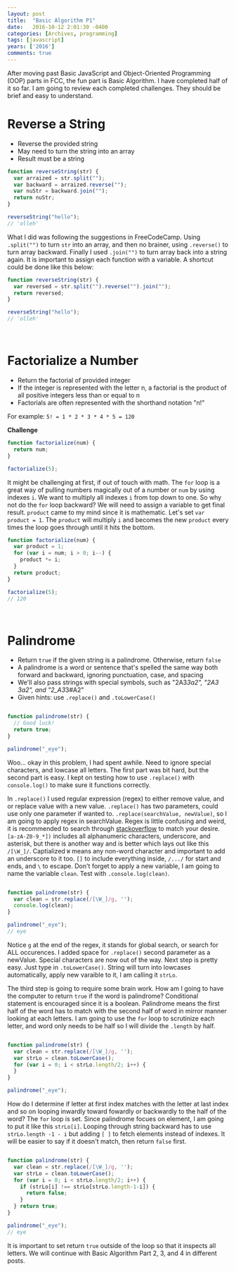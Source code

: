 ```yaml
---
layout: post
title:  "Basic Algorithm P1"
date:   2016-10-12 2:01:30 -0400
categories: [Archives, programming] 
tags: [javascript]
years: ['2016']
comments: true
---
```


After moving past Basic JavaScript and Object-Oriented Programming (OOP) parts in FCC, the fun part is Basic Algorithm. I have completed half of it so far. I am going to review each completed challenges. They should be brief and easy to understand.

# Reverse a String

- Reverse the provided string
- May need to turn the string into an array
- Result must be a string

```javascript
function reverseString(str) {
  var arraized = str.split("");
  var backward = arraized.reverse("");
  var nuStr = backward.join("");
  return nuStr;
}

reverseString("hello");
// 'olleh'
```

What I did was following the suggestions in FreeCodeCamp. Using `.split("")` to turn `str` into an array, and then no brainer, using `.reverse()` to turn array backward. Finally I used `.join("")` to turn array back into a string again. It is important to assign each function with a variable. A shortcut could be done like this below:

```javascript
function reverseString(str) {
  var reversed = str.split("").reverse("").join("");
  return reversed;
}

reverseString("hello");
// 'olleh'
```
<br>

# Factorialize a Number

- Return the factorial of provided integer
- If the integer is represented with the letter n, a factorial is the product of all positive integers less than or equal to n
- Factorials are often represented with the shorthand notation "n!"

For example: `5! = 1 * 2 * 3 * 4 * 5 = 120`

<strong>Challenge</strong>

```javascript
function factorialize(num) {
  return num;
}

factorialize(5);
```
It might be challenging at first, if out of touch with math. The `for` loop is a great way of pulling numbers magically out of a number or `num` by using indexes `i`. We want to multiply all indexes `i` from top down to one. So why not do the `for` loop backward? We will need to assign a variable to get final result. `product` came to my mind since it is mathematic. Let's set `var product = 1`. The `product` will multiply `i` and becomes the new `product` every times the loop goes through until it hits the bottom.

```javascript
function factorialize(num) {
  var product = 1;
  for (var i = num; i > 0; i--) {
    product *= i;
  }
  return product;
}

factorialize(5);
// 120
```
<br>

# Palindrome

- Return `true` if the given string is a palindrome. Otherwise, return `false`
- A palindrome is a word or sentence that's spelled the same way both forward and backward, ignoring punctuation, case, and spacing
- We'll also pass strings with special symbols, such as "2A3*3a2", "2A3 3a2", and "2_A3*3#A2"
- Given hints: use `.replace()` and `.toLowerCase()`

```javascript

function palindrome(str) {
  // Good luck!
  return true;
}

palindrome("_eye");
```
Woo... okay in this problem, I had spent awhile. Need to ignore special characters, and lowcase all letters. The first part was bit hard, but the second part is easy. I kept on testing how to use `.replace()` with `console.log()` to make sure it functions correctly.

In `.replace()` I used regular expression (regex) to either remove value, and or replace value with a new value. `.replace()` has two parameters, could use only one parameter if wanted to. `.replace(searchValue, newValue)`, so I am going to apply regex in searchValue. Regex is little confusing and weird, it is recommended to search through [stackoverflow][stackoverflow] to match your desire. `[a-zA-Z0-9_*])` includes all alphanumeric characters, underscore, and asterisk, but there is another way and is better which lays out like this `/[\W_]/`. Captialized `W` means any non-word character and important to add an underscore to it too. `[]` to include everything inside, `/.../` for start and ends, and `\` to escape. Don't forget to apply a new variable, I am going to name the variable `clean`. Test with `.console.log(clean)`.

```javascript

function palindrome(str) {
  var clean = str.replace(/[\W_]/g, '');
  console.log(clean);
}

palindrome("_eye");
// eye
```

Notice `g` at the end of the regex, it stands for global search, or search for ALL occurences. I added space for `.replace()` second parameter as a newValue. Special characters are now out of the way. Next step is pretty easy. Just type in `.toLowerCase()`. String will turn into lowcases automatically, apply new varaible to it, I am calling it `strLo`.

The third step is going to require some brain work. How am I going to have the computer to return `true` if the word is palindrome? Conditional statement is encouraged since it is a boolean. Palindrome means the first half of the word has to match with the second half of word in mirror manner looking at each letters. I am going to use the `for` loop to scrutinize each letter, and word only needs to be half so I will divide the `.length` by half.

```javascript

function palindrome(str) {
  var clean = str.replace(/[\W_]/g, '');
  var strLo = clean.toLowerCase();
  for (var i = 0; i < strLo.length/2; i++) {
  }
}

palindrome("_eye");

```
How do I determine if letter at first index matches with the letter at last index and so on looping inwardly toward fowardly or backwardly to the half of the word? The `for` loop is set. Since palindrome focues on element, I am going to put it like this `strLo[i]`. Looping through string backward has to use `strLo.length -1 - i` but adding `[ ]` to fetch elements instead of indexes. It will be easier to say if it doesn't match, then return `false` first.

```javascript

function palindrome(str) {
  var clean = str.replace(/[\W_]/g, '');
  var strLo = clean.toLowerCase();
  for (var i = 0; i < strLo.length/2; i++) {
    if (strLo[i] !== strLo[strLo.length-1-i]) {
      return false;
    }
  } return true;
}

palindrome("_eye");
// eye
```

It is important to set return `true` outside of the loop so that it inspects all letters. We will continue with Basic Algorithm Part 2, 3, and 4 in different posts.

[stackoverflow]: https://stackoverflow.com
